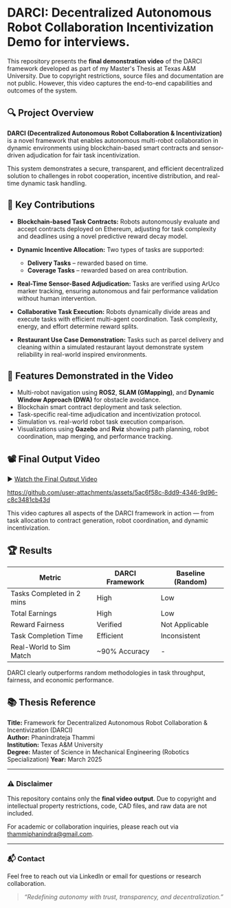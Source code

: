 # DARCI: Decentralized Autonomous Robot Collaboration Incentivization Demo for interviews.

This repository presents the **final demonstration video** of the DARCI framework developed as part of my Master's Thesis at Texas A&M University. Due to copyright restrictions, source files and documentation are not public. However, this video captures the end-to-end capabilities and outcomes of the system.

## 🔍 Project Overview

**DARCI (Decentralized Autonomous Robot Collaboration & Incentivization)** is a novel framework that enables autonomous multi-robot collaboration in dynamic environments using blockchain-based smart contracts and sensor-driven adjudication for fair task incentivization.

This system demonstrates a secure, transparent, and efficient decentralized solution to challenges in robot cooperation, incentive distribution, and real-time dynamic task handling.

## 🎯 Key Contributions

- **Blockchain-based Task Contracts:** Robots autonomously evaluate and accept contracts deployed on Ethereum, adjusting for task complexity and deadlines using a novel predictive reward decay model.

- **Dynamic Incentive Allocation:** Two types of tasks are supported:
  - **Delivery Tasks** – rewarded based on time.
  - **Coverage Tasks** – rewarded based on area contribution.
  
- **Real-Time Sensor-Based Adjudication:** Tasks are verified using ArUco marker tracking, ensuring autonomous and fair performance validation without human intervention.

- **Collaborative Task Execution:** Robots dynamically divide areas and execute tasks with efficient multi-agent coordination. Task complexity, energy, and effort determine reward splits.

- **Restaurant Use Case Demonstration:** Tasks such as parcel delivery and cleaning within a simulated restaurant layout demonstrate system reliability in real-world inspired environments.

## 🚀 Features Demonstrated in the Video

- Multi-robot navigation using **ROS2**, **SLAM (GMapping)**, and **Dynamic Window Approach (DWA)** for obstacle avoidance.
- Blockchain smart contract deployment and task selection.
- Task-specific real-time adjudication and incentivization protocol.
- Simulation vs. real-world robot task execution comparison.
- Visualizations using **Gazebo** and **Rviz** showing path planning, robot coordination, map merging, and performance tracking.

## 📽️ Final Output Video

▶️ [Watch the Final Output Video](#)  


https://github.com/user-attachments/assets/5ac6f58c-8dd9-4346-9d96-c8c3481cb43d


This video captures all aspects of the DARCI framework in action — from task allocation to contract generation, robot coordination, and dynamic incentivization.

## 🏆 Results

| Metric                        | DARCI Framework | Baseline (Random) |
|-----------------------------|-----------------|-------------------|
| Tasks Completed in 2 mins   | High            | Low               |
| Total Earnings              | High            | Low               |
| Reward Fairness             | Verified        | Not Applicable    |
| Task Completion Time        | Efficient       | Inconsistent      |
| Real-World to Sim Match     | ~90% Accuracy   | -                 |

DARCI clearly outperforms random methodologies in task throughput, fairness, and economic performance.

## 📚 Thesis Reference

**Title:** Framework for Decentralized Autonomous Robot Collaboration & Incentivization (DARCI)  
**Author:** Phanindrateja Thammi  
**Institution:** Texas A&M University  
**Degree:** Master of Science in Mechanical Engineering (Robotics Specialization)
**Year:** March 2025  

---

### ⚠️ Disclaimer

This repository contains only the **final video output**. Due to copyright and intellectual property restrictions, code, CAD files, and raw data are not included.

For academic or collaboration inquiries, please reach out via thammiphanindra@gmail.com.

---

### 📬 Contact

Feel free to reach out via LinkedIn or email for questions or research collaboration.

> _“Redefining autonomy with trust, transparency, and decentralization.”_

